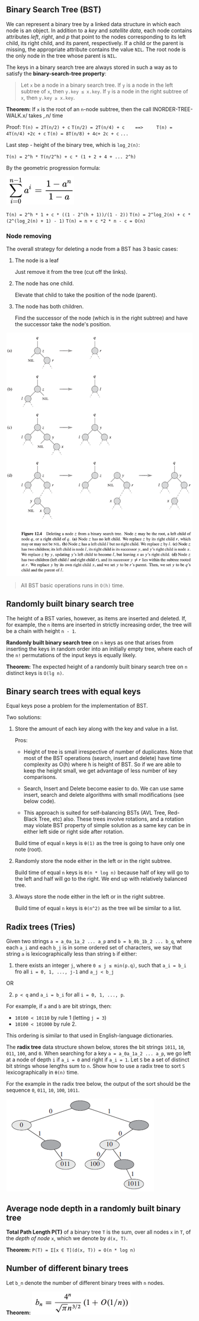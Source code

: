 ## Binary Search Tree (BST)
We can represent a binary tree by a linked data structure in which each node is an object. In addition to a _key_ and _satellite data_, each node contains attributes _left_, _right_, and _p_ that point to the nodes corresponding to its left child, its right child, and its parent, respectively. If a child or the parent is missing, the appropriate attribute contains the value `NIL`. The root node is the only node in the tree whose parent is `NIL`.

The keys in a binary search tree are always stored in such a way as to satisfy the __binary-search-tree property__:

> Let `x` be a node in a binary search tree. If `y` is a node in the left subtree of `x`, then `y.key ≤ x.key`. If `y` is a node in the right subtree of `x`, then `y.key ≥ x.key`.

__Theorem:__ If `x` is the root of an `n`-node subtree, then the call INORDER-TREE-WALK.x/
takes ‚.n/ time

Proof:
`T(n) = 2T(n/2) + c`
`T(n/2) = 2T(n/4) + c    ==>     T(n) = 4T(n/4) +2c + c`
`T(n) = 8T(n/8) + 4c+ 2c + c`
`...`

Last step - height of the binary tree, which is `log_2(n)`:

`T(n) = 2^h * T(n/2^h) + c * (1 + 2 + 4 + ... 2^h)`

By the geometric progression formula:

![geometric-progression](../../images/geometric-progression.png)

`T(n) = 2^h * 1 + c * ((1 - 2^(h + 1))/(1 - 2))`
`T(n) = 2^log_2(n) + c * (2^(log_2(n) + 1) - 1)`
`T(n) = n + c *2 * n - c = O(n)`


### Node removing
The overall strategy for deleting a node from a BST has 3 basic cases:
1. The node is a leaf

    Just remove it from the tree (cut off the links).

2. The node has one child.

    Elevate that child to take the position of the node (parent).

3. The node has both children.

    Find the successor of the node (which is in the right subtree) and have the successor take the node's position.

![bst-node-remove](../../images/bst-node-remove.png)

> All BST basic operations runs in `O(h)` time.


## Randomly built binary search tree
The height of a BST varies, however, as items are inserted and deleted. If, for example, the `n` items
are inserted in strictly increasing order, the tree will be a chain with height `n - 1`.

__Randomly built binary search tree__ on `n` keys as one that arises from inserting the
keys in random order into an initially empty tree, where each of the `n!` permutations
of the input keys is equally likely.

__Theorem:__ The expected height of a randomly built binary search tree on `n` distinct keys is `O(lg n)`.


## Binary search trees with equal keys
Equal keys pose a problem for the implementation of BST.

Two solutions:
1. Store the amount of each key along with the key and value in a list.

    Pros:
    *  Height of tree is small irrespective of number of duplicates. Note that most of the BST operations (search, insert and delete) have time complexity as O(h) where h is height of BST. So if we are able to keep the height small, we get advantage of less number of key comparisons.

   * Search, Insert and Delete become easier to do. We can use same insert, search and delete algorithms with small modifications (see below code).

   * This approach is suited for self-balancing BSTs (AVL Tree, Red-Black Tree, etc) also. These trees involve rotations, and a rotation may violate BST property of simple solution as a same key can be in either left side or right side after rotation.

    Build time of equal `n` keys is `θ(1)` as the tree is going to have only one note (root).

2. Randomly store the node either in the left or in the right subtree.

    Build time of equal `n` keys is `θ(n * log n)` because half of key will go to the left and half will go to the right. We end up with relatively balanced tree.

3. Always store the node either in the left or in the right subtree.

    Build time of equal `n` keys is `θ(n^2)` as the tree wil be similar to a list.


## Radix trees (Tries)
Given two strings `a = a_0a_1a_2 ... a_p` and `b = b_0b_1b_2 ... b_q`, where each `a_i` and each `b_j` is in some ordered set of characters, we say that string `a` is lexicographically less than string `b` if either:
1. there exists an integer `j`, where `0 ≤ j ≤ min(p.q)`, such that `a_i = b_i` fro all `i = 0, 1, ..., j-1` and `a_j < b_j`

OR

2. `p < q` and `a_i = b_i` for all `i = 0, 1, ..., p`.

For example, if `a` and `b` are bit strings, then:
* `10100 < 10110` by rule 1 (letting `j = 3`)
* `10100 < 101000` by rule 2.

This ordering is similar to that used in English-language dictionaries.

The __radix tree__ data structure shown below, stores the bit strings `1011`, `10`, `011`, `100`, and `0`. When searching for a key `a = a_0a_1a_2 ... a_p`, we go left at a node of depth `i` if `a_i = 0` and right if `a_i = 1`. Let `S` be a set of distinct bit strings whose lengths sum to `n`. Show how to use a radix tree to sort `S` lexicographically in `θ(n)` time.

For the example in the radix tree below, the output of the sort should be the sequence `0`, `011`, `10`, `100`, `1011`.

![radix-tree](../../images/radix-tree.png)


## Average node depth in a randomly built binary tree
__Total Path Length P(T)__ of a binary tree `T` is the sum, over all nodes `x` in `T`, of the _depth of node_ `x`, which we denote by `d(x, T)`.

__Theorem:__ `P(T) = Σ[x ∈ T](d(x, T)) = O(n * log n)`


## Number of different binary trees
Let `b_n` denote the number of different binary trees with `n` nodes.

__Theorem:__ ![number-of-bst](../../images/number-of-bst.png)

